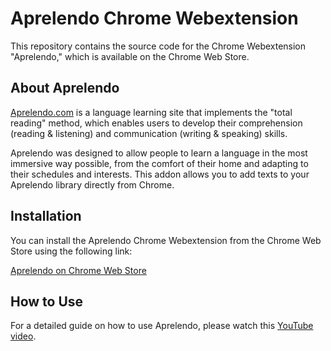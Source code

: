 # Aprelendo Chrome Webextension

This repository contains the source code for the Chrome Webextension "Aprelendo," which is available on the Chrome Web Store.

## About Aprelendo

[Aprelendo.com](https://www.aprelendo.com) is a language learning site that implements the "total reading" method, which enables users to develop their comprehension (reading & listening) and communication (writing & speaking) skills.

Aprelendo was designed to allow people to learn a language in the most immersive way possible, from the comfort of their home and adapting to their schedules and interests. This addon allows you to add texts to your Aprelendo library directly from Chrome.

## Installation

You can install the Aprelendo Chrome Webextension from the Chrome Web Store using the following link:

[Aprelendo on Chrome Web Store](https://chromewebstore.google.com/detail/aprelendo/aocicejjgilfkeeklfcomejgphjhjonj?hl=es)

## How to Use

For a detailed guide on how to use Aprelendo, please watch this [YouTube video](https://www.youtube.com/watch?v=AmRq3tNFu9I).